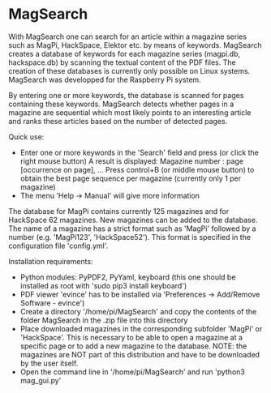 # MagSearch
With MagSearch one can search for an article within a magazine series such as MagPi, HackSpace, Elektor etc. by means of keywords.
MagSearch creates a database of keywords for each magazine series (magpi.db, hackspace.db) by scanning the textual content
of the PDF files. The creation of these databases is currently only possible on Linux systems. MagSearch was developped
for the Raspberry Pi system.  

By entering one or more keywords, the database is scanned for pages containing these keywords. MagSearch
detects whether pages in a magazine are sequential which most likely points to an interesting article and ranks
these articles based on the number of detected pages.

Quick use:
- Enter one or more keywords in the 'Search' field and press <Enter> (or click the right mouse button)
  A result is displayed: Magazine number : page [occurrence on page], ...
  Press control+B (or middle mouse button) to obtain the best page sequence per magazine (currently only 1 per magazine)
- The menu 'Help -> Manual' will give more information

The database for MagPi contains currently 125 magazines and for HackSpace 62 magazines. New magazines can be added to
the database. The name of a magazine has a strict format such as 'MagPi' followed by a number (e.g. 'MagPi123', 'HackSpace52').
This format is specified in the configuration file 'config.yml'.

Installation requirements:
  - Python modules: PyPDF2, PyYaml, keyboard (this one should be installed as root with 'sudo pip3 install keyboard')
  - PDF viewer 'evince' has to be installed via 'Preferences -> Add/Remove Software - evince')
  - Create a directory '/home/pi/MagSearch' and copy the contents of the folder MagSearch in the .zip file into this directory
  - Place downloaded magazines in the corresponding subfolder 'MagPi' or 'HackSpace'. This is necessary to be able to open a
    magazine at a specific page or to add a new magazine to the database.
    NOTE: the magazines are NOT part of this distribution and have to be downloaded by the user itself.
  - Open the command line in '/home/pi/MagSearch' and run 'python3 mag_gui.py'
